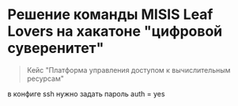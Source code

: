# Решение команды MISIS Leaf Lovers на хакатоне "цифровой суверенитет"
> Кейс "Платформа управления доступом к вычислительным ресурсам"

в конфиге ssh нужно задать пароль auth = yes